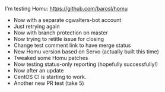 I'm testing Homu: https://github.com/barosl/homu

- Now with a separate cgwalters-bot account
- Just retrying again
- Now with branch protection on master
- Now trying to retitle issue for closing
- Change test comment link to have merge status
- New Homu version based on Servo (actually built this time)
- Tweaked some Homu patches
- Now testing status-only reporting (hopefully successfully!)
- Now after an update
- CentOS CI is starting to work.
- Another new PR test (take 5)
